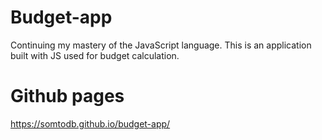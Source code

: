 # Budget-app
Continuing my mastery of the JavaScript language. This is an application built with JS used for budget calculation.

# Github pages
https://somtodb.github.io/budget-app/
